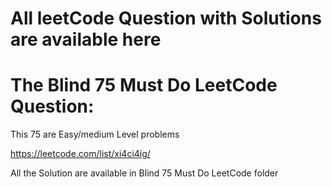 # All leetCode Question with Solutions are available here


# The Blind 75 Must Do LeetCode Question:
This 75 are Easy/medium Level problems 

https://leetcode.com/list/xi4ci4ig/ 

All the Solution are available in   Blind 75 Must Do LeetCode folder
